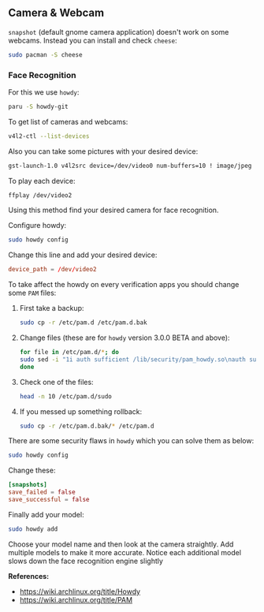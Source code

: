 ## Camera & Webcam

`snapshot` (default gnome camera application) doesn't work on some webcams. Instead you can install and check `cheese`:

```bash
sudo pacman -S cheese
```

### Face Recognition

For this we use `howdy`:

```bash
paru -S howdy-git
```

To get list of cameras and webcams:

```bash
v4l2-ctl --list-devices
```

Also you can take some pictures with your desired device:

```bash
gst-launch-1.0 v4l2src device=/dev/video0 num-buffers=10 ! image/jpeg ! multifilesink location="frame-%02d.jpg"
```

To play each device:

```bash
ffplay /dev/video2
```

Using this method find your desired camera for face recognition.

Configure howdy:

```bash
sudo howdy config
```

Change this line and add your desired device:

```conf
device_path = /dev/video2
```

To take affect the howdy on every verification apps you should change some `PAM` files:

1. First take a backup:
   ```bash
   sudo cp -r /etc/pam.d /etc/pam.d.bak
   ```
2. Change files (these are for `howdy` version 3.0.0 BETA and above):
   ```bash
   for file in /etc/pam.d/*; do
   sudo sed -i "1i auth sufficient /lib/security/pam_howdy.so\nauth sufficient pam_unix.so try_first_pass likeauth nullok\n" "$file"
   done
   ```
3. Check one of the files:
   ```bash
   head -n 10 /etc/pam.d/sudo
   ```
4. If you messed up something rollback:
   ```bash
   sudo cp -r /etc/pam.d.bak/* /etc/pam.d
   ```

There are some security flaws in `howdy` which you can solve them as below:

```bash
sudo howdy config
```

Change these:

```conf
[snapshots]
save_failed = false
save_successful = false
```

Finally add your model:

```bash
sudo howdy add
```

Choose your model name and then look at the camera straightly. Add multiple models to make it more accurate. Notice each additional model slows down the face recognition engine slightly

**References:**

- <https://wiki.archlinux.org/title/Howdy>
- <https://wiki.archlinux.org/title/PAM>
